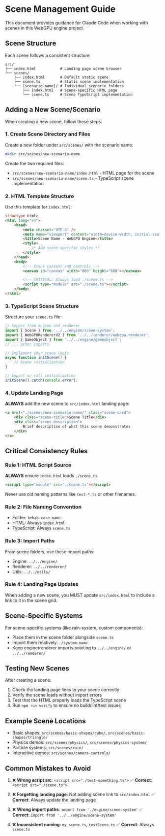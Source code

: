# Scene Management Guide

This document provides guidance for Claude Code when working with scenes in this WebGPU engine project.

## Scene Structure

Each scene follows a consistent structure:
```
src/
├── index.html           # Landing page scene browser
└── scenes/
    ├── index.html       # Default static scene
    ├── scene.ts         # Static scene implementation
    └── [scenario-name]/ # Individual scenario folders
        ├── index.html   # Scene-specific HTML page
        └── scene.ts     # Scene TypeScript implementation
```

## Adding a New Scene/Scenario

When creating a new scene, follow these steps:

### 1. Create Scene Directory and Files

Create a new folder under `src/scenes/` with the scenario name:
```bash
mkdir src/scenes/new-scenario-name
```

Create the two required files:
- `src/scenes/new-scenario-name/index.html` - HTML page for the scene
- `src/scenes/new-scenario-name/scene.ts` - TypeScript scene implementation

### 2. HTML Template Structure

Use this template for `index.html`:
```html
<!doctype html>
<html lang="en">
    <head>
        <meta charset="UTF-8" />
        <meta name="viewport" content="width=device-width, initial-scale=1.0" />
        <title>Scene Name - WebGPU Engine</title>
        <style>
            /* Add scene-specific styles */
        </style>
    </head>
    <body>
        <!-- Scene content and controls -->
        <canvas id="canvas" width="800" height="600"></canvas>

        <!-- CRITICAL: Always load ./scene.ts -->
        <script type="module" src="./scene.ts"></script>
    </body>
</html>
```

### 3. TypeScript Scene Structure

Structure your `scene.ts` file:
```typescript
// Import from engine and renderer
import { Scene } from '../../engine/scene-system';
import { WebGPURendererV2 } from '../../renderer/webgpu.renderer';
import { GameObject } from '../../engine/gameobject';
// ... other imports

// Implement your scene logic
async function initScene() {
    // Scene initialization
}

// Export or call initialization
initScene().catch(console.error);
```

### 4. Update Landing Page

**ALWAYS** add the new scene to `src/index.html` landing page:
```html
<a href="./scenes/new-scenario-name/" class="scene-card">
    <div class="scene-title">Scene Title</div>
    <div class="scene-description">
        Brief description of what this scene demonstrates
    </div>
</a>
```

## Critical Consistency Rules

### Rule 1: HTML Script Source
**ALWAYS** ensure `index.html` loads `./scene.ts`:
```html
<script type="module" src="./scene.ts"></script>
```

Never use old naming patterns like `test-*.ts` or other filenames.

### Rule 2: File Naming Convention
- Folder: `kebab-case-name`
- HTML: Always `index.html`
- TypeScript: Always `scene.ts`

### Rule 3: Import Paths
From scene folders, use these import paths:
- Engine: `../../engine/`
- Renderer: `../../renderer/`
- Utils: `../../utils/`

### Rule 4: Landing Page Updates
When adding a new scene, you MUST update `src/index.html` to include a link to it in the scene grid.

## Scene-Specific Systems

For scene-specific systems (like rain-system, custom components):
- Place them in the scene folder alongside `scene.ts`
- Import them relatively: `./system-name`
- Keep engine/renderer imports pointing to `../../engine/` or `../../renderer/`

## Testing New Scenes

After creating a scene:
1. Check the landing page links to your scene correctly
2. Verify the scene loads without import errors
3. Test that the HTML properly loads the TypeScript scene
4. Run `npm run verify` to ensure no build/lint/test issues

## Example Scene Locations

- Basic shapes: `src/scenes/basic-shapes/cube/`, `src/scenes/basic-shapes/triangle/`
- Physics demos: `src/scenes/physics/`, `src/scenes/physics-system/`
- Particle systems: `src/scenes/rain/`
- Interactive demos: `src/scenes/camera-controls/`

## Common Mistakes to Avoid

1. ❌ **Wrong script src**: `<script src="./test-something.ts">`
   ✅ **Correct**: `<script src="./scene.ts">`

2. ❌ **Forgetting landing page**: Not adding scene link to `src/index.html`
   ✅ **Correct**: Always update the landing page

3. ❌ **Wrong import paths**: `import from './engine/scene-system'`
   ✅ **Correct**: `import from '../../engine/scene-system'`

4. ❌ **Inconsistent naming**: `my_scene.ts`, `testScene.ts`
   ✅ **Correct**: Always `scene.ts`